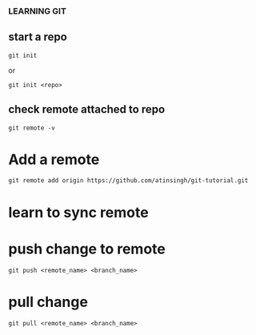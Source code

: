 ### LEARNING GIT 
## start a repo 
```shell
git init 
```
or 
```shell
git init <repo>
```

## check remote attached to repo
```shell
git remote -v
```
# Add a remote
```shell
git remote add origin https://github.com/atinsingh/git-tutorial.git
```

# learn to sync remote
# push change to remote
```shell
git push <remote_name> <branch_name>
```

# pull change
```shell
git pull <remote_name> <branch_name>
```